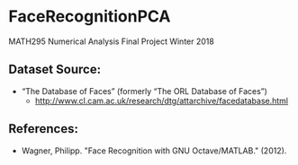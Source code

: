 # FaceRecognitionPCA
MATH295 Numerical Analysis Final Project Winter 2018

## Dataset Source:
- “The Database of Faces” (formerly “The ORL Database of Faces”)
  - http://www.cl.cam.ac.uk/research/dtg/attarchive/facedatabase.html

## References:
- Wagner, Philipp. "Face Recognition with GNU Octave/MATLAB." (2012).
